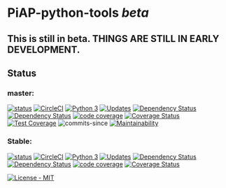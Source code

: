 # PiAP-python-tools _beta_

## This is still in beta. THINGS ARE STILL IN EARLY DEVELOPMENT.

## Status

### master:
[![status](https://travis-ci.org/reactive-firewall/PiAP-python-tools.svg?branch=master)](https://travis-ci.org/reactive-firewall/PiAP-python-tools)
[![CircleCI](https://circleci.com/gh/reactive-firewall/PiAP-python-tools/tree/master.svg?style=svg)](https://circleci.com/gh/reactive-firewall/PiAP-python-tools/tree/master)
[![Python 3](https://pyup.io/repos/github/reactive-firewall/PiAP-python-tools/python-3-shield.svg)](https://pyup.io/repos/github/reactive-firewall/PiAP-python-tools/)
[![Updates](https://pyup.io/repos/github/reactive-firewall/PiAP-python-tools/shield.svg)](https://pyup.io/repos/github/reactive-firewall/PiAP-python-tools/)
[![Dependency Status](https://gemnasium.com/badges/github.com/reactive-firewall/PiAP-python-tools.svg)](https://gemnasium.com/github.com/reactive-firewall/PiAP-python-tools)
[![Dependency Status](https://www.versioneye.com/user/projects/59141686eb858e002d45d36e/badge.svg?style=flat-round)](https://www.versioneye.com/user/projects/59141686eb858e002d45d36e)
[![code coverage](https://codecov.io/gh/reactive-firewall/PiAP-python-tools/branch/master/graph/badge.svg)](https://codecov.io/gh/reactive-firewall/PiAP-python-tools/branch/master/)
[![Coverage Status](https://coveralls.io/repos/github/reactive-firewall/PiAP-python-tools/badge.svg?branch=master)](https://coveralls.io/github/reactive-firewall/PiAP-python-tools?branch=master)
[![Test Coverage](https://api.codeclimate.com/v1/badges/38ed008754b3aa7fea09/test_coverage)](https://codeclimate.com/github/reactive-firewall/PiAP-python-tools/test_coverage)
![commits-since](https://img.shields.io/github/commits-since/reactive-firewall/PiAP-python-tools/stable.svg?maxAge=9000)
[![Maintainability](https://api.codeclimate.com/v1/badges/38ed008754b3aa7fea09/maintainability)](https://codeclimate.com/github/reactive-firewall/PiAP-python-tools/maintainability)

### Stable:
[![status](https://travis-ci.org/reactive-firewall/PiAP-python-tools.svg?branch=stable)](https://travis-ci.org/reactive-firewall/PiAP-python-tools)
[![CircleCI](https://circleci.com/gh/reactive-firewall/PiAP-python-tools/tree/stable.svg?style=svg)](https://circleci.com/gh/reactive-firewall/PiAP-python-tools/tree/stable)
[![Python 3](https://pyup.io/repos/github/reactive-firewall/PiAP-python-tools/python-3-shield.svg)](https://pyup.io/repos/github/reactive-firewall/PiAP-python-tools/)
[![Updates](https://pyup.io/repos/github/reactive-firewall/PiAP-python-tools/shield.svg)](https://pyup.io/repos/github/reactive-firewall/PiAP-python-tools/)
[![Dependency Status](https://gemnasium.com/badges/github.com/reactive-firewall/PiAP-python-tools.svg)](https://gemnasium.com/github.com/reactive-firewall/PiAP-python-tools)
[![Dependency Status](https://www.versioneye.com/user/projects/5961fc36368b08002a056e48/badge.svg?style=flat-round)](https://www.versioneye.com/user/projects/5961fc36368b08002a056e48)
[![code coverage](https://codecov.io/gh/reactive-firewall/PiAP-python-tools/branch/stable/graph/badge.svg)](https://codecov.io/gh/reactive-firewall/PiAP-python-tools/branch/stable/)
[![Coverage Status](https://coveralls.io/repos/github/reactive-firewall/PiAP-python-tools/badge.svg?branch=stable)](https://coveralls.io/github/reactive-firewall/PiAP-python-tools?branch=stable)


[![License - MIT](https://img.shields.io/github/license/reactive-firewall/PiAP-python-tools.svg?maxAge=2592000)](https://github.com/reactive-firewall/PiAP-python-tools/blob/stable/LICENSE.rst)

